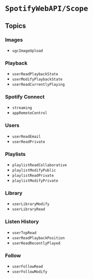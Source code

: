 # ``SpotifyWebAPI/Scope``

## Topics

### Images

- ``ugcImageUpload``

### Playback

- ``userReadPlaybackState``
- ``userModifyPlaybackState``
- ``userReadCurrentlyPlaying``

### Spotify Connect

- ``streaming``
- ``appRemoteControl``

### Users

- ``userReadEmail``
- ``userReadPrivate``

### Playlists

- ``playlistReadCollaborative``
- ``playlistModifyPublic``
- ``playlistReadPrivate``
- ``playlistModifyPrivate``

### Library

- ``userLibraryModify``
- ``userLibraryRead``

### Listen History

- ``userTopRead``
- ``userReadPlaybackPosition``
- ``userReadRecentlyPlayed``

### Follow

- ``userFollowRead``
- ``userFollowModify``

[1]: https://developer.spotify.com/documentation/general/guides/authorization/scopes/
